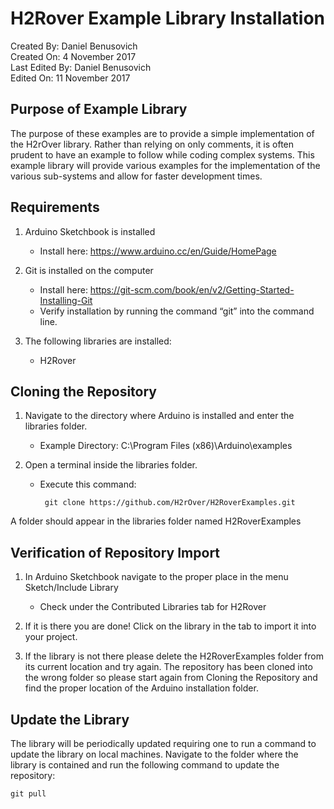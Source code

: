 # H2Rover Example Library Installation

Created By: Daniel Benusovich  
Created On: 4 November 2017  
Last Edited By: Daniel Benusovich  
Edited On: 11 November 2017  

## Purpose of Example Library

The purpose of these examples are to provide a simple implementation of the H2rOver library. Rather than relying on only comments, it is often prudent to have an example to follow while coding complex systems. This example library will provide various examples for the implementation of the various sub-systems and allow for faster development times. 
  
## Requirements

  1. Arduino Sketchbook is installed
     - Install here: https://www.arduino.cc/en/Guide/HomePage 

  2. Git is installed on the computer
     - Install here: https://git-scm.com/book/en/v2/Getting-Started-Installing-Git 
     - Verify installation by running the command “git” into the command line.

  3. The following libraries are installed:
     - H2Rover

## Cloning the Repository

  1. Navigate to the directory where Arduino is installed and enter the libraries folder.
     - Example Directory: C:\Program Files (x86)\Arduino\examples

  2. Open a terminal inside the libraries folder.
     - Execute this command:
     
            git clone https://github.com/H2rOver/H2RoverExamples.git 
		
A folder should appear in the libraries folder named H2RoverExamples
  
## Verification of Repository Import

1. In Arduino Sketchbook navigate to the proper place in the menu Sketch/Include Library
   - Check under the Contributed Libraries tab for H2Rover
   
2. If it is there you are done! Click on the library in the tab to import it into your project. 

3. If the library is not there please delete the H2RoverExamples folder from its current location and try again. The repository has been cloned into the wrong folder so please start again from Cloning the Repository and find the proper location of the Arduino installation folder.

 ## Update the Library
The library will be periodically updated requiring one to run a command to update the library on local machines. Navigate to the folder where the library is contained and run the following command to update the repository:

    git pull


